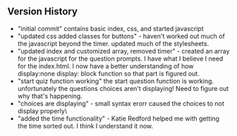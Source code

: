 

## Version History

- "initial commit" contains basic index, css, and started javascript
- "updated css added classes for buttons" - haven't worked out much of the javascript beyond the timer. updated much of the stylesheets.
- "updated index and customized array, removed timer" - created an array for the javascript for the question prompts. I have what I believe I need for the index.html. I now have a better understanding of how display:none display: block function so that part is figured out. 
- "start quiz function working" the start question function is working. unfortunately the questions choices aren't displaying! Need to figure out why that's happening. 
- "choices are displaying" - small syntax erorr caused the choices to not display properly\
- "added the time functionality" - Katie Redford helped me with getting the time sorted out. I think I understand it now. 

